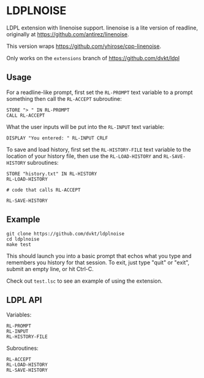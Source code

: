 LDPLNOISE
=========

LDPL extension with linenoise support. linenoise is a lite version of readline, originally at https://github.com/antirez/linenoise.

This version wraps https://github.com/yhirose/cpp-linenoise.

Only works on the `extensions` branch of https://github.com/dvkt/ldpl

Usage
-----

For a readline-like prompt, first set the `RL-PROMPT` text variable to a prompt something then call the `RL-ACCEPT` subroutine:

    STORE "> " IN RL-PROMPT
    CALL RL-ACCEPT

What the user inputs will be put into the `RL-INPUT` text variable:

    DISPLAY "You entered: " RL-INPUT CRLF

To save and load history, first set the `RL-HISTORY-FILE` text  variable to the location of your history file, then use the  `RL-LOAD-HISTORY` and `RL-SAVE-HISTORY` subroutines:

    STORE "history.txt" IN RL-HISTORY
    RL-LOAD-HISTORY

    # code that calls RL-ACCEPT
    
    RL-SAVE-HISTORY

Example
-------

    git clone https://github.com/dvkt/ldplnoise 
    cd ldplnoise
    make test

This should launch you into a basic prompt that echos what you type and remembers you history for that session. To exit, just type  "quit" or "exit", submit an empty line, or hit Ctrl-C.

Check out `test.lsc` to see an example of using the extension.

LDPL API
--------

Variables:

    RL-PROMPT
    RL-INPUT
    RL-HISTORY-FILE

Subroutines:

    RL-ACCEPT
    RL-LOAD-HISTORY
    RL-SAVE-HISTORY
